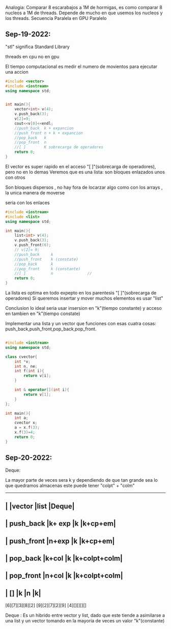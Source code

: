 Analogia:
Comparar 8 escarabajos a 1M de hormigas, es como comparar 8 nucleos a 1M de threads.
Depende de mucho en que usemos los nucleos y los threads.
Secuencia
Paralela en GPU
Paralelo


## Sep-19-2022:
"stl" significa Standard Library

threads en cpu no en gpu

El tiempo computacional es medir el numero de movientos para ejecutar una accion

```cpp
#include <vector>
#include <iostream>
using namespace std;


int main(){
    vector<int> v(4);
    v.push_back(3);
    v[2]=9;
    cout<<v[0]<<endl;
    //push_back  k + expancion
    //push_front n + k + expancion
    //pop_back   k
    //pop_front  n
    //[ ]        K sobrecarga de operadores
    return 0;
}
```
El vector es super rapido en el acceso "[ ]"(sobrecarga de operadores), pero no en lo demas
Veremos  que es una lista:
son bloques enlazados unos con otros

Son bloques dispersos , no hay fora de locarzar algo como con los arrays , la unica manera de moverse

seria con los enlaces


```cpp
#include <iostream>
#include <list>
using namespace std;

int main(){
    list<int> v(4);
    v.push_back(3);
    v.push_front(6);
    // v[2]= 9;
    //push_back     k
    //push_front    k (constate) 
    //pop_back      k
    //pop_front     k (constante)
    //[ ]           n               //
    return 0;
}

```
La lista es optima en todo expepto en los parentesis "[ ]"(sobrecarga de operadores)
Si queremos insertar y mover muchos elementos es usar "list"

Conclusion lo ideal seria usar insersion en "k"(tiempo constante) y acceso en tambien en "k"(tiempo constate)

Implementar una lista y un vector que funciones con esas cuatra cosas:
push_back,push_front,pop_back,pop_front.

```cpp

#include <iostream>
using namespace std;

class cvector{
    int *v;
    int n, ne;
    int f(int i){
        return v[i];
    }

    int & operator[](int i){
        return v[1];
    }
};

int main(){
    int a;
    cvector x;
    a = x.f(3);
    x.f(3)=4;
    return 0;
}
```

## Sep-20-2022:
Deque:

La mayor parte de veces sera k y dependiendo de que tan grande sea lo que quedramos almacenas este puede
tener "colpt" + "colm"

----------------------------------
|            |vector |list |Deque|
--------------------------------------
|  push_back   |k+ exp  |k   |k+cp+em|
--------------------------------------
|  push_front  |n+exp   |k   |k+cp+em|
--------------------------------------
|  pop_back    |k+col   |k   |k+colpt+colm|
-------------------------------------------
|  pop_front   |n+col   |k   |k+colpt+colm|
-------------------------------------------
|  []          |k       |n   |k|
--------------------------------

[6][7][3][8][2]     [9][2][7][2][9]     [4][][][][]

Deque : Es un hibrido entre vector y list, dado que este tiende a asimilarse a una list y un vector
tomando en la mayoria de veces un valor "k"(constante)